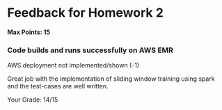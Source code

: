 # Feedback for Homework 2
**Max Points: 15**

### Code builds and runs successfully on AWS EMR
AWS deployment not implemented/shown (-1)

Great job with the implementation of sliding window training using spark and the test-cases are well written.

Your Grade: 14/15